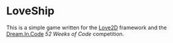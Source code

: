 # LoveShip

This is a simple game written for the [Love2D][love] framework and the [Dream.In.Code][dic] _52 Weeks of Code_ competition.

[love]: http://love2d.org "Love 2D Framework"
[dic]:  http://dreamincode.net "Dream In Code"